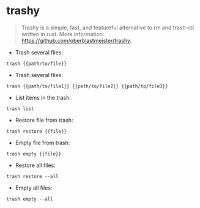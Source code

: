 # trashy

> Trashy is a simple, fast, and featureful alternative to rm and trash-cli written in rust.
> More information: <https://github.com/oberblastmeister/trashy>.

- Trash several files:

`trash {{path/to/file}}`

- Trash several files:

`trash {{path/to/file1}} {{path/to/file2}} {{path/to/file3}}`

- List items in the trash:

`trash list`

- Restore file from trash:

`trash restore {{file}}`

- Empty file from trash:

`trash empty {{file}}`

- Restore all files:

`trash restore --all`

- Empty all files:

`trash empty --all`
